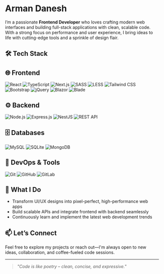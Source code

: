 # Arman Danesh

I’m a passionate **Frontend Developer** who loves crafting modern web interfaces and building full-stack applications with clean, scalable code. With a strong focus on performance and user experience, I bring ideas to life with cutting-edge tools and a sprinkle of design flair.
## 🛠 Tech Stack

## 🌐 Frontend
![React](https://img.shields.io/badge/react-%2320232a.svg?style=for-the-badge&logo=react&logoColor=%2361DAFB)
![TypeScript](https://img.shields.io/badge/typescript-%23007ACC.svg?style=for-the-badge&logo=typescript&logoColor=white)
![Next.js](https://img.shields.io/badge/next.js-black?style=for-the-badge&logo=next.js&logoColor=white)
![SASS](https://img.shields.io/badge/sass-%23CC6699.svg?style=for-the-badge&logo=sass&logoColor=white)
![LESS](https://img.shields.io/badge/less-%231d365d.svg?style=for-the-badge&logo=less&logoColor=white)
![Tailwind CSS](https://img.shields.io/badge/tailwindcss-%2338B2AC.svg?style=for-the-badge&logo=tailwind-css&logoColor=white)
![Bootstrap](https://img.shields.io/badge/bootstrap-%23563d7c.svg?style=for-the-badge&logo=bootstrap&logoColor=white)
![jQuery](https://img.shields.io/badge/jquery-%230769AD.svg?style=for-the-badge&logo=jquery&logoColor=white)
![Blazor](https://img.shields.io/badge/blazor-%23512BD4.svg?style=for-the-badge&logo=blazor&logoColor=white)
![Blade](https://img.shields.io/badge/blade-%23F05340.svg?style=for-the-badge&logo=laravel&logoColor=white)

## ⚙️ Backend
![Node.js](https://img.shields.io/badge/node.js-339933?style=for-the-badge&logo=nodedotjs&logoColor=white)
![Express.js](https://img.shields.io/badge/express.js-000000?style=for-the-badge&logo=express&logoColor=white)
![NestJS](https://img.shields.io/badge/nestjs-E0234E?style=for-the-badge&logo=nestjs&logoColor=white)
![REST API](https://img.shields.io/badge/REST%20API-%23000000.svg?style=for-the-badge&logo=api&logoColor=white)


## 🗄️ Databases
![MySQL](https://img.shields.io/badge/mysql-4479A1?style=for-the-badge&logo=mysql&logoColor=white)
![SQLite](https://img.shields.io/badge/sqlite-003B57?style=for-the-badge&logo=sqlite&logoColor=white)
![MongoDB](https://img.shields.io/badge/mongodb-47A248?style=for-the-badge&logo=mongodb&logoColor=white)


## 🚀 DevOps & Tools
![Git](https://img.shields.io/badge/git-F05032?style=for-the-badge&logo=git&logoColor=white)
![GitHub](https://img.shields.io/badge/github-181717?style=for-the-badge&logo=github&logoColor=white)
![GitLab](https://img.shields.io/badge/gitlab-FC6D26?style=for-the-badge&logo=gitlab&logoColor=white)


## 🌟 What I Do
- Transform UI/UX designs into pixel-perfect, high-performance web apps
- Build scalable APIs and integrate frontend with backend seamlessly
- Continuously learn and implement the latest web development trends

## 📫 Let’s Connect
Feel free to explore my projects or reach out—I'm always open to new ideas, collaboration, and coffee-fueled code sessions.

---
> _"Code is like poetry – clean, concise, and expressive."_  
